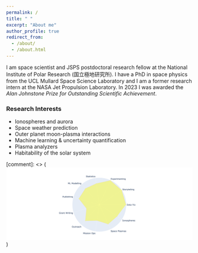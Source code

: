 ```yaml
---
permalink: /
title: " "
excerpt: "About me"
author_profile: true
redirect_from: 
  - /about/
  - /about.html
---
```

I am space scientist and JSPS postdoctoral research fellow at the National Institute of Polar Research (国立極地研究所).  I have a PhD in space physics from the UCL Mullard Space Science Laboratory and I am a former research intern at the NASA Jet Propulsion Laboratory. In 2023 I was awarded the _Alan Johnstone Prize for Outstanding Scientific Achievement_. 

### Research Interests
* Ionospheres and aurora
* Space weather prediction
* Outer planet moon-plasma interactions
* Machine learning & uncertainty quantification
* Plasma analyzers
* Habitability of the solar system


[comment]: <> (![]() <img src="/images/sr_skills_indi_radar.png"  width="1200">)
